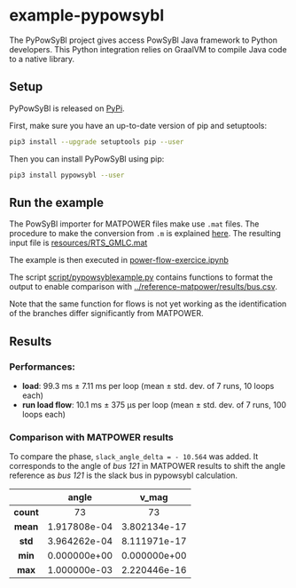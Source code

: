 # example-pypowsybl
The PyPowSyBl project gives access PowSyBl Java framework to Python developers. This Python integration relies on GraalVM to compile Java code to a native library.

## Setup
PyPowSyBl is released on [PyPi](https://pypi.org/project/pypowsybl/).

First, make sure you have an up-to-date version of pip and setuptools:
```bash
pip3 install --upgrade setuptools pip --user
```

Then you can install PyPowSyBl using pip:
```bash
pip3 install pypowsybl --user
```

## Run the example
The PowSyBl importer for MATPOWER files make use `.mat` files. The procedure to make the conversion from `.m` is explained [here](https://www.powsybl.org/pages/documentation/grid/formats/matpower.html).
The resulting input file is [resources/RTS_GMLC.mat](resources/RTS_GMLC.mat)

The example is then executed in [power-flow-exercice.ipynb](power-flow-exercice.ipynb)

The script [script/pypowsyblexample.py](script/pypowsyblexample.py) contains functions to format the output to enable comparison with [../reference-matpower/results/bus.csv](../reference-matpower/results/bus.csv).

Note that the same function for flows is not yet working as the identification of the branches differ significantly from MATPOWER.

## Results
### Performances:
- **load**: 99.3 ms ± 7.11 ms per loop (mean ± std. dev. of 7 runs, 10 loops each)
- **run load flow**: 10.1 ms ± 375 µs per loop (mean ± std. dev. of 7 runs, 100 loops each)

### Comparison with MATPOWER results
To compare the phase, ```slack_angle_delta = - 10.564``` was added. It corresponds to the angle of *bus 121* in MATPOWER results to shift the angle reference as *bus 121* is the slack bus in pypowsybl calculation.


| | angle | v_mag |
| :---: | :---: | :---: |
| **count** | 73 | 73 |
| **mean** | 1.917808e-04| 3.802134e-17 |
| **std** | 3.964262e-04 | 8.111971e-17 |
| **min** | 0.000000e+00 | 0.000000e+00 |
| **max** | 1.000000e-03 | 2.220446e-16